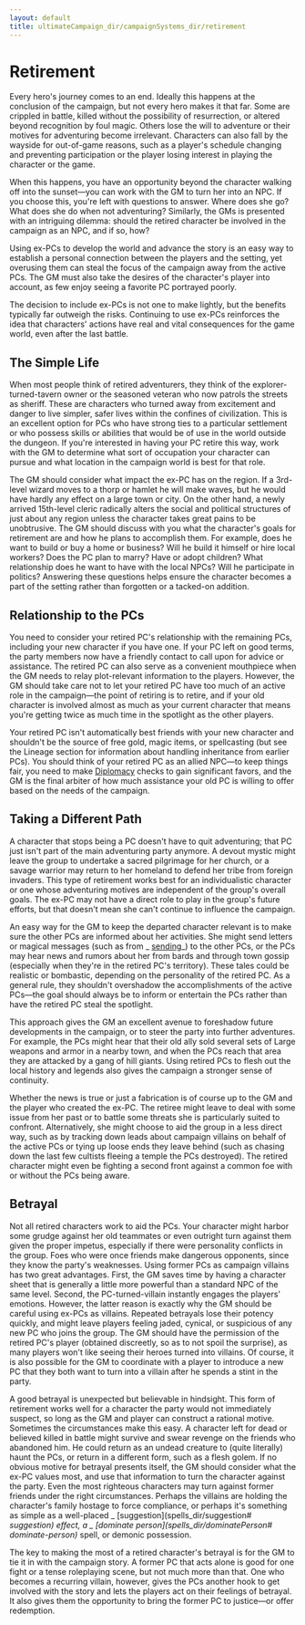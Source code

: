 ```yaml
---
layout: default
title: ultimateCampaign_dir/campaignSystems_dir/retirement
---
```

# Retirement

Every hero's journey comes to an end. Ideally this happens at the conclusion of the campaign, but not every hero makes it that far. Some are crippled in battle, killed without the possibility of resurrection, or altered beyond recognition by foul magic. Others lose the will to adventure or their motives for adventuring become irrelevant. Characters can also fall by the wayside for out-of-game reasons, such as a player's schedule changing and preventing participation or the player losing interest in playing the character or the game.

When this happens, you have an opportunity beyond the character walking off into the sunset—you can work with the GM to turn her into an NPC. If you choose this, you're left with questions to answer. Where does she go? What does she do when not adventuring? Similarly, the GMs is presented with an intriguing dilemma: should the retired character be involved in the campaign as an NPC, and if so, how?

Using ex-PCs to develop the world and advance the story is an easy way to establish a personal connection between the players and the setting, yet overusing them can steal the focus of the campaign away from the active PCs. The GM must also take the desires of the character's player into account, as few enjoy seeing a favorite PC portrayed poorly.

The decision to include ex-PCs is not one to make lightly, but the benefits typically far outweigh the risks. Continuing to use ex-PCs reinforces the idea that characters' actions have real and vital consequences for the game world, even after the last battle.

## The Simple Life

When most people think of retired adventurers, they think of the explorer-turned-tavern owner or the seasoned veteran who now patrols the streets as sheriff. These are characters who turned away from excitement and danger to live simpler, safer lives within the confines of civilization. This is an excellent option for PCs who have strong ties to a particular settlement or who possess skills or abilities that would be of use in the world outside the dungeon. If you're interested in having your PC retire this way, work with the GM to determine what sort of occupation your character can pursue and what location in the campaign world is best for that role.

The GM should consider what impact the ex-PC has on the region. If a 3rd-level wizard moves to a thorp or hamlet he will make waves, but he would have hardly any effect on a large town or city. On the other hand, a newly arrived 15th-level cleric radically alters the social and political structures of just about any region unless the character takes great pains to be unobtrusive. The GM should discuss with you what the character's goals for retirement are and how he plans to accomplish them. For example, does he want to build or buy a home or business? Will he build it himself or hire local workers? Does the PC plan to marry? Have or adopt children? What relationship does he want to have with the local NPCs? Will he participate in politics? Answering these questions helps ensure the character becomes a part of the setting rather than forgotten or a tacked-on addition.

## Relationship to the PCs

You need to consider your retired PC's relationship with the remaining PCs, including your new character if you have one. If your PC left on good terms, the party members now have a friendly contact to call upon for advice or assistance. The retired PC can also serve as a convenient mouthpiece when the GM needs to relay plot-relevant information to the players. However, the GM should take care not to let your retired PC have too much of an active role in the campaign—the point of retiring is to retire, and if your old character is involved almost as much as your current character that means you're getting twice as much time in the spotlight as the other players.

Your retired PC isn't automatically best friends with your new character and shouldn't be the source of free gold, magic items, or spellcasting (but see the Lineage section for information about handling inheritance from earlier PCs). You should think of your retired PC as an allied NPC—to keep things fair, you need to make [Diplomacy](skills_dir/diplomacy#_diplomacy) checks to gain significant favors, and the GM is the final arbiter of how much assistance your old PC is willing to offer based on the needs of the campaign.

## Taking a Different Path

A character that stops being a PC doesn't have to quit adventuring; that PC just isn't part of the main adventuring party anymore. A devout mystic might leave the group to undertake a sacred pilgrimage for her church, or a savage warrior may return to her homeland to defend her tribe from foreign invaders. This type of retirement works best for an individualistic character or one whose adventuring motives are independent of the group's overall goals. The ex-PC may not have a direct role to play in the group's future efforts, but that doesn't mean she can't continue to influence the campaign.

An easy way for the GM to keep the departed character relevant is to make sure the other PCs are informed about her activities. She might send letters or magical messages (such as from _ [sending](spells_dir/sending#__sending)_) to the other PCs, or the PCs may hear news and rumors about her from bards and through town gossip (especially when they're in the retired PC's territory). These tales could be realistic or bombastic, depending on the personality of the retired PC. As a general rule, they shouldn't overshadow the accomplishments of the active PCs—the goal should always be to inform or entertain the PCs rather than have the retired PC steal the spotlight.

This approach gives the GM an excellent avenue to foreshadow future developments in the campaign, or to steer the party into further adventures. For example, the PCs might hear that their old ally sold several sets of Large weapons and armor in a nearby town, and when the PCs reach that area they are attacked by a gang of hill giants. Using retired PCs to flesh out the local history and legends also gives the campaign a stronger sense of continuity.

Whether the news is true or just a fabrication is of course up to the GM and the player who created the ex-PC. The retiree might leave to deal with some issue from her past or to battle some threats she is particularly suited to confront. Alternatively, she might choose to aid the group in a less direct way, such as by tracking down leads about campaign villains on behalf of the active PCs or tying up loose ends they leave behind (such as chasing down the last few cultists fleeing a temple the PCs destroyed). The retired character might even be fighting a second front against a common foe with or without the PCs being aware.

## Betrayal

Not all retired characters work to aid the PCs. Your character might harbor some grudge against her old teammates or even outright turn against them given the proper impetus, especially if there were personality conflicts in the group. Foes who were once friends make dangerous opponents, since they know the party's weaknesses. Using former PCs as campaign villains has two great advantages. First, the GM saves time by having a character sheet that is generally a little more powerful than a standard NPC of the same level. Second, the PC-turned-villain instantly engages the players' emotions. However, the latter reason is exactly why the GM should be careful using ex-PCs as villains. Repeated betrayals lose their potency quickly, and might leave players feeling jaded, cynical, or suspicious of any new PC who joins the group. The GM should have the permission of the retired PC's player (obtained discreetly, so as to not spoil the surprise), as many players won't like seeing their heroes turned into villains. Of course, it is also possible for the GM to coordinate with a player to introduce a new PC that they both want to turn into a villain after he spends a stint in the party.

A good betrayal is unexpected but believable in hindsight. This form of retirement works well for a character the party would not immediately suspect, so long as the GM and player can construct a rational motive. Sometimes the circumstances make this easy. A character left for dead or believed killed in battle might survive and swear revenge on the friends who abandoned him. He could return as an undead creature to (quite literally) haunt the PCs, or return in a different form, such as a flesh golem. If no obvious motive for betrayal presents itself, the GM should consider what the ex-PC values most, and use that information to turn the character against the party. Even the most righteous characters may turn against former friends under the right circumstances. Perhaps the villains are holding the character's family hostage to force compliance, or perhaps it's something as simple as a well-placed _ [suggestion](spells_dir/suggestion# __suggestion) _effect, a _ [dominate person](spells_dir/dominatePerson#__ dominate-person)_ spell, or demonic possession.

The key to making the most of a retired character's betrayal is for the GM to tie it in with the campaign story. A former PC that acts alone is good for one fight or a tense roleplaying scene, but not much more than that. One who becomes a recurring villain, however, gives the PCs another hook to get involved with the story and lets the players act on their feelings of betrayal. It also gives them the opportunity to bring the former PC to justice—or offer redemption.

